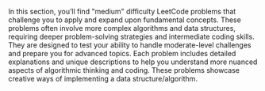 In this section, you’ll find "medium" difficulty LeetCode problems that challenge you to apply and expand upon fundamental concepts. 
These problems often involve more complex algorithms and data structures, requiring deeper problem-solving strategies and intermediate coding skills. 
They are designed to test your ability to handle moderate-level challenges and prepare you for advanced topics. 
Each problem includes detailed explanations and unique descriptions to help you understand more nuanced aspects of algorithmic thinking and coding.
These problems showcase creative ways of implementing a data structure/algorithm.
